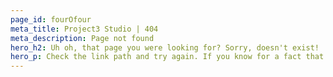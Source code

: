 ```yaml
---
page_id: fourOfour
meta_title: Project3 Studio | 404
meta_description: Page not found
hero_h2: Uh oh, that page you were looking for? Sorry, doesn't exist!
hero_p: Check the link path and try again. If you know for a fact that the page used to exist, please use the contact form below and let us know something disappeared.
---
```

